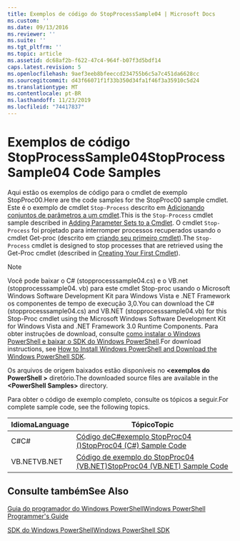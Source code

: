 ```yaml
---
title: Exemplos de código do StopProcessSample04 | Microsoft Docs
ms.custom: ''
ms.date: 09/13/2016
ms.reviewer: ''
ms.suite: ''
ms.tgt_pltfrm: ''
ms.topic: article
ms.assetid: dc68af2b-f622-47c4-964f-b07f3d5bdf14
caps.latest.revision: 5
ms.openlocfilehash: 9aef3eeb8bfeeccd234755b6c5a7c451da6628cc
ms.sourcegitcommit: d43f66071f1f33b350d34fa1f46f3a35910c5d24
ms.translationtype: MT
ms.contentlocale: pt-BR
ms.lasthandoff: 11/23/2019
ms.locfileid: "74417837"
---
```

# <a name="stopprocesssample04-code-samples"></a><span data-ttu-id="528f0-102">Exemplos de código StopProcessSample04</span><span class="sxs-lookup"><span data-stu-id="528f0-102">StopProcessSample04 Code Samples</span></span>

<span data-ttu-id="528f0-103">Aqui estão os exemplos de código para o cmdlet de exemplo StopProc00.</span><span class="sxs-lookup"><span data-stu-id="528f0-103">Here are the code samples for the StopProc00 sample cmdlet.</span></span> <span data-ttu-id="528f0-104">Este é o exemplo de cmdlet `Stop-Process` descrito em [Adicionando conjuntos de parâmetros a um cmdlet](../cmdlet/adding-parameter-sets-to-a-cmdlet.md).</span><span class="sxs-lookup"><span data-stu-id="528f0-104">This is the `Stop-Process` cmdlet sample described in [Adding Parameter Sets to a Cmdlet](../cmdlet/adding-parameter-sets-to-a-cmdlet.md).</span></span> <span data-ttu-id="528f0-105">O cmdlet `Stop-Process` foi projetado para interromper processos recuperados usando o cmdlet Get-proc (descrito em [criando seu primeiro cmdlet](../cmdlet/creating-a-cmdlet-without-parameters.md)).</span><span class="sxs-lookup"><span data-stu-id="528f0-105">The `Stop-Process` cmdlet is designed to stop processes that are retrieved using the Get-Proc cmdlet (described in [Creating Your First Cmdlet](../cmdlet/creating-a-cmdlet-without-parameters.md)).</span></span>

> [!NOTE]
> <span data-ttu-id="528f0-106">Você pode baixar o C# (stopprocesssample04.cs) e o VB.net (stopprocesssample04. vb) para este cmdlet Stop-proc usando o Microsoft Windows Software Development Kit para Windows Vista e .NET Framework os componentes de tempo de execução 3,0.</span><span class="sxs-lookup"><span data-stu-id="528f0-106">You can download the C# (stopprocesssample04.cs) and VB.NET (stopprocesssample04.vb) for this Stop-Proc cmdlet using the Microsoft Windows Software Development Kit for Windows Vista and .NET Framework 3.0 Runtime Components.</span></span> <span data-ttu-id="528f0-107">Para obter instruções de download, consulte [como instalar o Windows PowerShell e baixar o SDK do Windows PowerShell](/powershell/scripting/developer/installing-the-windows-powershell-sdk).</span><span class="sxs-lookup"><span data-stu-id="528f0-107">For download instructions, see [How to Install Windows PowerShell and Download the Windows PowerShell SDK](/powershell/scripting/developer/installing-the-windows-powershell-sdk).</span></span>
>
> <span data-ttu-id="528f0-108">Os arquivos de origem baixados estão disponíveis no **\<exemplos do PowerShell >** diretório.</span><span class="sxs-lookup"><span data-stu-id="528f0-108">The downloaded source files are available in the **\<PowerShell Samples>** directory.</span></span>

<span data-ttu-id="528f0-109">Para obter o código de exemplo completo, consulte os tópicos a seguir.</span><span class="sxs-lookup"><span data-stu-id="528f0-109">For complete sample code, see the following topics.</span></span>

|<span data-ttu-id="528f0-110">Idioma</span><span class="sxs-lookup"><span data-stu-id="528f0-110">Language</span></span>|<span data-ttu-id="528f0-111">Tópico</span><span class="sxs-lookup"><span data-stu-id="528f0-111">Topic</span></span>|
|--------------|-----------|
|<span data-ttu-id="528f0-112">C#</span><span class="sxs-lookup"><span data-stu-id="528f0-112">C#</span></span>|[<span data-ttu-id="528f0-113">Código deC#exemplo StopProc04 ()</span><span class="sxs-lookup"><span data-stu-id="528f0-113">StopProc04 (C#) Sample Code</span></span>](./stopprocesssample04-csharp-sample-code.md)|
|<span data-ttu-id="528f0-114">VB.NET</span><span class="sxs-lookup"><span data-stu-id="528f0-114">VB.NET</span></span>|[<span data-ttu-id="528f0-115">Código de exemplo do StopProc04 (VB.NET)</span><span class="sxs-lookup"><span data-stu-id="528f0-115">StopProc04 (VB.NET) Sample Code</span></span>](./stopprocesssample04-vb-net-sample-code.md)|

## <a name="see-also"></a><span data-ttu-id="528f0-116">Consulte também</span><span class="sxs-lookup"><span data-stu-id="528f0-116">See Also</span></span>

[<span data-ttu-id="528f0-117">Guia do programador do Windows PowerShell</span><span class="sxs-lookup"><span data-stu-id="528f0-117">Windows PowerShell Programmer's Guide</span></span>](./windows-powershell-programmer-s-guide.md)

[<span data-ttu-id="528f0-118">SDK do Windows PowerShell</span><span class="sxs-lookup"><span data-stu-id="528f0-118">Windows PowerShell SDK</span></span>](../windows-powershell-reference.md)
